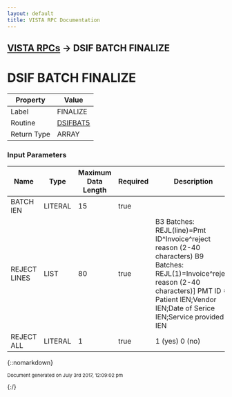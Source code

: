 ```yaml
---
layout: default
title: VISTA RPC Documentation
---
```


## [VISTA RPCs](TableOfContents) &#8594; DSIF BATCH FINALIZE
# DSIF BATCH FINALIZE



Property | Value
--- | ---
Label | FINALIZE
Routine | [DSIFBAT5](http://code.osehra.org/dox/Routine_DSIFBAT5_source.html)
Return Type | ARRAY


### Input Parameters

Name | Type | Maximum Data Length | Required | Description
--- | --- | --- | --- | ---
BATCH IEN | LITERAL | 15 | true | 
REJECT LINES | LIST | 80 | true | B3 Batches: REJL(line)&#x3D;Pmt ID^Invoice^reject reason (2-40 characters) B9 Batches: REJL(1)&#x3D;Invoice^reject reason (2-40 characters)] PMT ID &#x3D; Patient IEN;Vendor IEN;Date of Serice IEN;Service provided IEN
REJECT ALL | LITERAL | 1 | true | 1 (yes) 0 (no)



{::nomarkdown} <br/><p style="font-size: 11px">Document generated on July 3rd 2017, 12:09:02 pm</p>{:/}